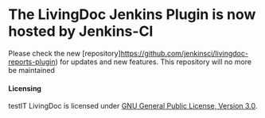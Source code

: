 

# The LivingDoc Jenkins Plugin is now hosted by Jenkins-CI
Please check the new [repository]https://github.com/jenkinsci/livingdoc-reports-plugin) for updates and new features.
This repository will no more be maintained


#### Licensing
testIT LivingDoc is licensed under [GNU General Public License, Version 3.0](http://www.gnu.org/licenses/gpl-3.0.txt).

